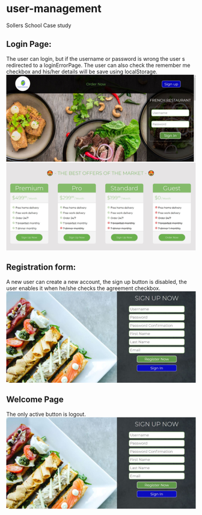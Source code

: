 # user-management
Sollers School Case study
## Login Page:
The user can login, but if the username or password is wrong the user s redirected to a loginErrorPage.
The user can also check the remember me checkbox and his/her details will be save using localStorage.
![Login Page](https://github.com/Nkyoli/restaurant-management-system/blob/master/img/home1.JPG)
![Login Error Page](https://github.com/Nkyoli/restaurant-management-system/blob/master/img/home2.JPG)
## Registration form:
A new user can create a new account, the sign up button is disabled, the user enables it when he/she checks the agreement checkbox.
![Registration Form](https://github.com/Nkyoli/restaurant-management-system/blob/master/img/signUp.JPG)
## Welcome Page
The only active button is logout.
![Welcome page](https://github.com/Nkyoli/restaurant-management-system/blob/master/img/signUp.JPG)
